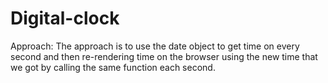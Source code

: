 # Digital-clock
Approach: The approach is to use the date object to get time on every second and then re-rendering time on the browser using the new time that we got by calling the same function each second. 
